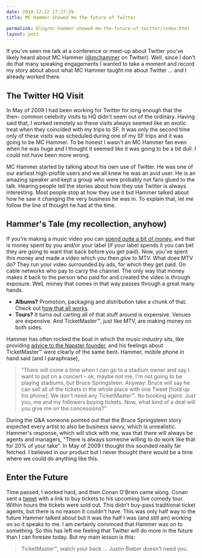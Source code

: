 ```yaml
---
date: 2010-12-22 17:27:29
title: MC Hammer showed me the future of Twitter

permalink: blog/mc-hammer-showed-me-the-future-of-twitter/index.html
layout: post
---
```


If you've seen me talk at a conference or meet-up about Twitter you've likely
heard about MC Hammer ([@mchammer](http://twitter.com/mchammer) on Twitter).
Well, since I don't do that many speaking engagements I wanted to take a
moment and record my story about about what MC Hammer taught me about Twitter
… and I already worked there.

## The Twitter HQ Visit

In May of 2009 I had been working for Twitter for long enough that the then-
common celebrity visits to HQ didn't seem out of the ordinary. Having said
that, I worked remotely so these visits always seemed like an exotic treat
when they coincided with my trips to SF. It was only the second time only of
these visits was scheduled during one of my SF trips and it was going to be MC
Hammer. To be honest I wasn't an MC Hammer fan even when he was huge and I
thought it seemed like it was going to be a bit dull. I could not have been
more wrong.

MC Hammer started by talking about his own use of Twitter. He was one of our
earliest high-profile users and we all knew he was an avid user. He is an
amazing speaker and kept a group who were probably not fans glued to the talk.
Hearing people tell the stories about how they use Twitter is always
interesting. Most people stop at how they use it but Hammer talked about how
he saw it changing the very business he was in. To explain that, let me follow
the line of thought he had at the time.

## Hammer's Tale (my recollection, anyhow)

If you're making a music video you can [spend quite a bit of money](http://en.wikipedia.org/wiki/List_of_most_expensive_music_videos), and
that is money spent by you and/or your label (if your label spends it you can
bet they are going to want that back before you get paid). Now, you've spent
this money and made a video which you then _give_ to MTV. What does MTV do?
They run your video surrounded by ads, for which they get paid. On cable
networks who pay to carry the channel. The only way that money makes it back
to the person who paid for and created the video is through exposure. Well,
money that comes in that way passes through a great many hands.

  * **Albums?** Promotion, packaging and distribution take a chunk of that. Check out [how that all works](http://entertainment.howstuffworks.com/music-royalties6.htm).
  * **Tours?** It turns out carting all of that stuff around is expensive. Venues are expensive. And TicketMaster™, just like MTV, are making money on both sides.

Hammer has often rocked the boat in which the music industry sits, like
providing [advice to the Napster founder](http://venturebeat.com/2008/06/04/mc-hammer-offers-entrepreneurial-advice-to-intel-capitals-ceos/), and his
feelings about TicketMaster™ were clearly of the same bent. Hammer, mobile
phone in hand said (and I paraphrase),

> "There will come a time when I can go to a stadium owner and say I want to
put on a concert – ok, maybe not me, I'm not going to be playing stadiums, but
Bruce Springsteen. Anyway: Bruce will say he can sell all of the tickets in
the whole place with one Tweet [hold up his phone]. We don't need any
TicketMaster™. No booking agent. Just you, me and my followers buying tickets.
Now, what kind of a deal will you give me on the concessions?"

During the Q&A someone pointed out that the Bruce Springsteen story expected
every artist to also be business savvy, which is unrealistic. Hammer's
response, which will stick with me, was that there will always be agents and
managers, "There is always someone willing to do work like that for 20% of
your take". In May of 2009 I thought this sounded really far fetched. I
believed in our product but I never thought there would be a time where we
could do anything like this.

## Enter the Future

Time passed, I worked hard, and then Conan O'Brien came along. Conan sent a
[tweet](http://twitter.com/#!/conanobrien/status/10326418664) with a link to
buy tickets to his upcoming live comedy tour. Within hours the tickets were
sold out. This didn't buy-pass traditional ticket agents, but there is no
reason it couldn't have. This was only half way to the future Hammer talked
about but it was the half I was (and still am) working on so it speaks to me.
I am certainly convinced that Hammer was on to something. So this has left me
feeling that Twitter will do more in the future than I can foresee today. But
my main lesson is this:

> TicketMaster™, watch your back … Justin Bieber doesn't need you.
